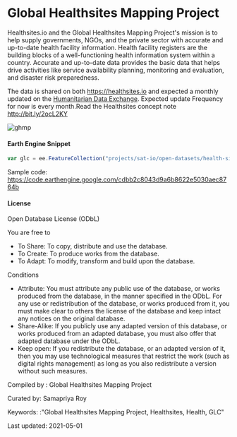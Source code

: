# Global Healthsites Mapping Project

Healthsites.io and the Global Healthsites Mapping Project's mission is to help supply governments, NGOs, and the private sector with accurate and up-to-date health facility information. Health facility registers are the building blocks of a well-functioning health information system within a country. Accurate and up-to-date data provides the basic data that helps drive activities like service availability planning, monitoring and evaluation, and disaster risk preparedness.

The data is shared on both https://healthsites.io and expected a monthly updated on the [Humanitarian Data Exchange](https://data.humdata.org/organization/healthsites). Expected update Frequency for now is every month.Read the Healthsites concept note http://bit.ly/2ocL2KY

![ghmp](https://user-images.githubusercontent.com/6677629/116788727-e3cf3a00-aa70-11eb-80f5-4430f8f28943.gif)

#### Earth Engine Snippet

```js
var glc = ee.FeatureCollection("projects/sat-io/open-datasets/health-sites");
```

Sample code: https://code.earthengine.google.com/cdbb2c8043d9a6b8622e5030aec8764b


#### License

Open Database License (ODbL)

You are free to

* To Share: To copy, distribute and use the database.
* To Create: To produce works from the database.
* To Adapt: To modify, transform and build upon the database.

Conditions

* Attribute: You must attribute any public use of the database, or works produced from the database, in the manner specified in the ODbL. For any use or redistribution of the database, or works produced from it, you must make clear to others the license of the database and keep intact any notices on the original database.
* Share-Alike: If you publicly use any adapted version of this database, or works produced from an adapted database, you must also offer that adapted database under the ODbL.
* Keep open: If you redistribute the database, or an adapted version of it, then you may use technological measures that restrict the work (such as digital rights management) as long as you also redistribute a version without such measures.

Compiled by : Global Healthsites Mapping Project

Curated by: Samapriya Roy

Keywords: :"Global Healthsites Mapping Project, Healthsites, Health, GLC"

Last updated: 2021-05-01

